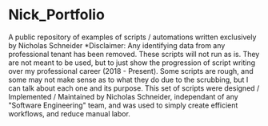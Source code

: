 # Nick_Portfolio
A public repository of examples of scripts / automations written exclusively by Nicholas Schneider
*Disclaimer:
Any identifying data from any professional tenant has been removed. These scripts will not run as is. They are not meant to be used, but to just show the progression of script writing over my professional career (2018 - Present). Some scripts are rough, and some may not make sense as to what they do due to the scrubbing, but I can talk about each one and its purpose. 
This set of scripts were designed / Implemented / Maintained by Nicholas Schneider, independant of any "Software Engineering" team, and was used to simply create efficient workflows, and reduce manual labor. 
